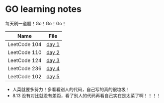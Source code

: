# GO learning notes

每天刷一道题！Go！Go！Go！

| Name         | File                                       |
| ------------ | ------------------------------------------ |
| LeetCode 104 | [day 1](LeetCode/Binary%20Tree/104/104.go) |
| LeetCode 110 | [day 2](LeetCode/Binary%20Tree/110/110.go) |
| LeetCode 124 | [day 3](LeetCode/Binary%20Tree/124/124.go) |
| LeetCode 236 | [day 4](LeetCode/Binary%20Tree/236/236.go) |
| LeetCode 102 | [day 5](LeetCode/Binary%20Tree/102/102.go) |
- 人菜就要多努力！多看看别人的代码，自己写的真的很垃圾！
- 8.13 没有对比就没有差距，看了别人的代码再看自己实在是太菜了啊！！！！